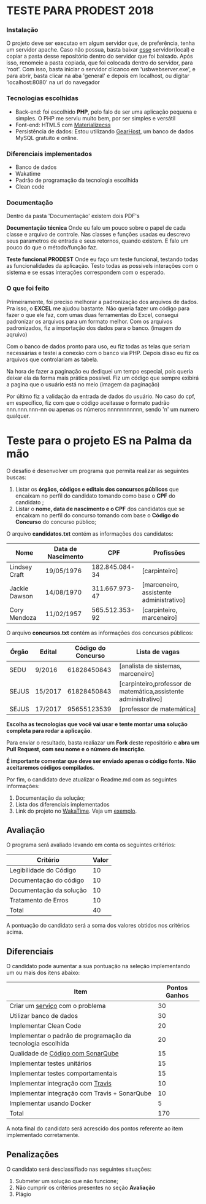 # TESTE PARA PRODEST 2018
### Instalação
O projeto deve ser executao em algum servidor que, de preferência, tenha um servidor apache. Caso não possua, basta baixar [esse](https://github.com/MatheusRBarbosa/webserver) servidor(local) e copiar a pasta desse repositório dentro do servidor que foi baixado. 
Após isso, renomeie a pasta copiada, que foi colocada dentro do servidor, para 'root'. Com isso, basta iniciar o servidor clicanco em 'usbwebserver.exe', e para abrir, basta clicar na aba 'general' e depois em localhost, ou digitar 'localhost:8080' na url do navegador

### Tecnologias escolhidas
- Back-end: foi escolhido **PHP**, pelo falo de ser uma aplicação pequena e simples. O PHP me serviu muito bem, por ser simples e versátil
- Font-end: HTML5 com [Materializecss](http://materializecss.com/)
- Persistência de dados: Estou utilizando [GearHost](https://www.gearhost.com/), um banco de dados MySQL gratuito e online. 


### Diferenciais implementados
  - Banco de dados
  - Wakatime
  - Padrão de programação da tecnologia escolhida
  - Clean code

### Documentação
Dentro da pasta 'Documentação' existem dois PDF's

**Documentação técnica** Onde eu falo um pouco sobre o papel de cada classe e arquivo de controle. Nas classes e funções usadas eu descrevo seus parametros de entrada e seus retornos, quando existem. E falo um pouco do que o método/função faz.

**Teste funcional PRODEST** Onde eu faço um teste funcional, testando todas as funcionalidades da aplicação. Testo todas as possivels interações com o sistema e se essas interações correspondem com o esperado.

### O que foi feito
Primeiramente, foi preciso melhorar a padronização dos arquivos de dados. Pra isso, o **EXCEL** me ajudou bastante. Não queria fazer um código para fazer o que ele faz, com umas duas ferramentas do Excel, consegui padronizar os arquivos para um formato melhor. Com os arquivos padronizados, fiz a importação dos dados para o banco. (imagem do aqruivo)

Com o banco de dados pronto para uso, eu fiz todas as telas que seriam necessárias e testei a conexão com o banco via PHP.
Depois disso eu fiz os arquivos que controlariam as tabela.

Na hora de fazer a paginação eu dediquei um tempo especial, pois queria deixar ela da forma mais prática possível. Fiz um código que sempre exibirá a pagina que o usuário está no meio (imagem da paginação)

Por último fiz a validação da entrada de dados do usuário. No caso do cpf, em específico, fiz com que o código aceitasse o formato padrão nnn.nnn.nnn-nn ou apenas os números nnnnnnnnnnn, sendo 'n' um numero qualquer.

# Teste para o projeto ES na Palma da mão

O desafio é desenvolver um programa que permita realizar as seguintes buscas: 
1. Listar os **órgãos, códigos e editais dos concursos públicos** que encaixam no perfil do candidato tomando como base o **CPF** do candidato ; 
2. Listar o **nome, data de nascimento e o CPF** dos candidatos que se encaixam no perfil do concurso tomando com base o **Código do Concurso** do concurso público;

O arquivo **candidatos.txt** contém as informações dos candidatos:

| Nome  | Data de Nascimento  | CPF |  Profissões|
|---|---|---|---|
| Lindsey Craft  |  19/05/1976  |  182.845.084-34  |  [carpinteiro]  | 
| Jackie Dawson  |  14/08/1970  |  311.667.973-47  |  [marceneiro, assistente administrativo]  |
| Cory Mendoza |   11/02/1957 |  565.512.353-92  |  [carpinteiro, marceneiro] |

O arquivo **concursos.txt** contém as informações dos concursos públicos:

| Órgão  | Edital  | Código do Concurso |  Lista de vagas|
|---|---|---|---|
| SEDU  | 9/2016  |  61828450843  |  [analista de sistemas, marceneiro]  | 
| SEJUS | 15/2017  |  61828450843  |  [carpinteiro,professor de matemática,assistente administrativo] |
| SEJUS | 17/2017 |  95655123539  |  [professor de matemática] |

**Escolha as tecnologias que você vai usar e tente montar uma solução completa para rodar a aplicação**.

Para enviar o resultado, basta realiazar um **Fork** deste repositório e **abra um Pull Request**, **com seu nome e o número de inscrição**.  

**É importante comentar que deve ser enviado apenas o código fonte. Não aceitaremos códigos compilados**.

Por fim, o candidato deve atualizar o Readme.md com as seguintes informações: 
1. Documentação da solução;
2. Lista dos diferenciais implementados
3. Link do projeto no [WakaTime](https://wakatime.com/). Veja um [exemplo](https://wakatime.com/@b142ebdf-4d65-4b92-bc14-567db7b72151/projects/zrxbwdmhtu?start=2018-01-25&end=2018-01-31).  

## Avaliação

O programa será avaliado levando em conta os seguintes critérios:

| Critério  | Valor | 
|---|---|
| Legibilidade do Código |  10  |
| Documentação do código|  10  |
| Documentação da solução|  10  |
| Tratamento de Erros| 10| 
| Total| 40|

A pontuação do candidato será a soma dos valores obtidos nos critérios acima.

## Diferenciais 

O candidato pode aumentar a sua pontuação na seleção implementando um ou mais dos itens abaixo:

| Item  | Pontos Ganhos | 
|---|---|
| Criar um [serviço](https://martinfowler.com/articles/microservices.html) com o problema |  30  |
| Utilizar banco de dados| 30|
| Implementar Clean Code |  20  |
| Implementar o padrão de programação da tecnologia escolhida |  20  |
| Qualidade de [Código com SonarQube](https://about.sonarcloud.io/) |  15  |
| Implementar testes unitários |  15  |
| Implementar testes comportamentais |  15  |
| Implementar integração com [Travis](https://travis-ci.org/)  |  10  |
| Implementar integração com Travis + SonarQube |  10  |
| Implementar usando Docker| 5|
| Total| 170|

A nota final do candidato será acrescido dos pontos referente ao item implementado corretamente.

## Penalizações

O candidato será desclassifiado nas seguintes situações:

1. Submeter um solução que não funcione; 
2. Não cumprir os critérios presentes no seção **Avaliação**
3. Plágio
